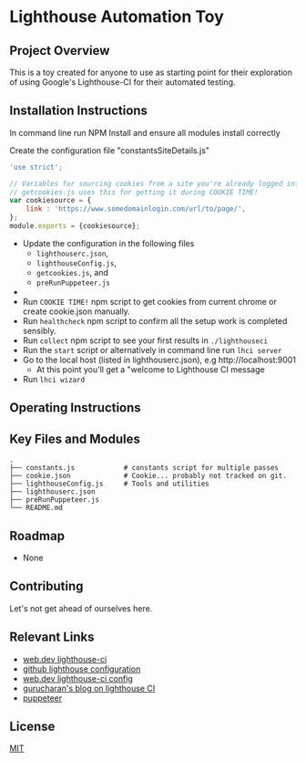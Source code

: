 # Lighthouse Automation Toy

## Project Overview
This is a toy created for anyone to use as starting point for their exploration of using Google's Lighthouse-CI for their automated testing. 

## Installation Instructions
In command line run NPM Install and ensure all modules install correctly

Create the configuration file "constantsSiteDetails.js"
```javascript
'use strict';

// Variables for sourcing cookies from a site you're already logged into.
// getcookies.js uses this for getting it during COOKIE TIME!
var cookiesource = {
    link : 'https://www.somedomainlogin.com/url/to/page/',
};
module.exports = {cookiesource};

```

- Update the configuration in the following files
  - `lighthouserc.json`, 
  - `lighthouseConfig.js`, 
  - `getcookies.js`, and 
  - `preRunPuppeteer.js`
- 
- Run `COOKIE TIME!` npm script to get cookies from current chrome or create cookie.json manually.
- Run `healthcheck` npm script to confirm all the setup work is completed sensibly.
- Run `collect` npm script to see your first results in `./lighthouseci`
- Run the `start` script or alternatively in command line run `lhci server`
- Go to the local host (listed in lighthouserc.json), e.g http://localhost:9001
  -  At this point you'll get a "welcome to Lighthouse CI message
- Run `lhci wizard`

## Operating Instructions

## Key Files and Modules
    .
    ├── constants.js            # constants script for multiple passes
    ├── cookie.json             # Cookie... probably not tracked on git.
    ├── lighthouseConfig.js     # Tools and utilities
    ├── lighthouserc.json
    ├── preRunPuppeteer.js
    └── README.md

## Roadmap
- None

## Contributing
Let's not get ahead of ourselves here.

## Relevant Links
-  [web.dev lighthouse-ci](https://web.dev/lighthouse-ci/)
-  [github lighthouse configuration](https://github.com/GoogleChrome/lighthouse/blob/master/docs/configuration.md)
-  [web.dev lighthouse-ci config](https://github.com/GoogleChrome/lighthouse-ci/blob/main/docs/configuration.md)
-  [gurucharan's blog on lighthouse CI](https://www.gurucharan.in/web/nodejs/lighthouse-ci-the-complete-guide-part-1/)
-  [puppeteer](https://github.com/puppeteer/puppeteer/blob/v2.0.0/docs/api.md#class-browser)

## License
[MIT](https://choosealicense.com/licenses/mit/)